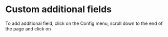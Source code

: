 Custom additional fields
========================

To add additional field, click on the Config menu, scroll down to the end of the page and click on